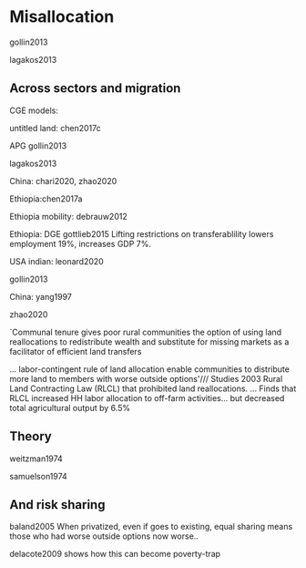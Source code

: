 # Misallocation

gollin2013

lagakos2013



## Across sectors and migration



CGE models:   

untitled land: chen2017c

APG gollin2013

lagakos2013

China: chari2020, zhao2020

Ethiopia:chen2017a

Ethiopia mobility: debrauw2012

Ethiopia:  DGE gottlieb2015   Lifting restrictions on transferablility lowers employment 19%, increases GDP 7%.



USA indian: leonard2020



gollin2013

China: yang1997

zhao2020

`Communal tenure gives poor rural communities the option of using land reallocations to redistribute wealth and substitute for missing markets as a facilitator of efficient land transfers

... labor-contingent rule of land allocation enable communities to distribute more land to members with worse outside options'/// Studies 2003 Rural Land Contracting Law (RLCL) that prohibited land reallocations. ... Finds that RLCL increased HH labor allocation to off-farm activities... but decreased total agricultural output by 6.5%



## Theory





weitzman1974

samuelson1974



## And risk sharing

baland2005  When privatized, even if goes to existing, equal sharing means those who had worse outside options now worse..



 delacote2009  shows how this can become poverty-trap


